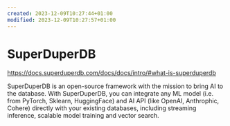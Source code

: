 ```yaml
---
created: 2023-12-09T10:27:44+01:00
modified: 2023-12-09T10:27:57+01:00
---
```


# SuperDuperDB

https://docs.superduperdb.com/docs/docs/intro/#what-is-superduperdb

SuperDuperDB is an open-source framework with the mission to bring AI to the database. With SuperDuperDB, you can integrate any ML model (i.e. from PyTorch, Sklearn, HuggingFace) and AI API (like OpenAI, Anthrophic, Cohere) directly with your existing databases, including streaming inference, scalable model training and vector search.
